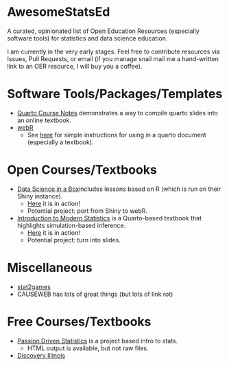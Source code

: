 # AwesomeStatsEd

A curated, opinionated list of Open Education Resources (especially software tools) for statistics and data science education. 

I am currently in the very early stages. Feel free to contribute resources via Issues, Pull Requests, or email (if you manage snail mail me a hand-written link to an OER resource, I will buy you a coffee).

# Software Tools/Packages/Templates

- [Quarto Course Notes](httpe://github.com/DB7-CourseNotes/QuorseNotes) demonstrates a way to compile quarto slides into an online textbook.
- [webR](https://docs.r-wasm.org/webr/latest/)
    - See [here](https://html-preview.github.io/?url=https://github.com/nrennie/teaching-with-webR/blob/main/index.html#/adding-webr-to-teaching-materials-1) for simple instructions for using in a quarto document (especially a textbook).

# Open Courses/Textbooks

-  [Data Science in a Box](https://github.com/tidyverse/datascience-box/tree/main)includes lessons based on R (which is run on their Shiny instance).
    - [Here](https://datasciencebox.org/) it is in action!
    - Potential project: port from Shiny to webR.
- [Introduction to Modern Statistics](https://github.com/OpenIntroStat/ims) is a Quarto-based textbook that highlights simulation-based inference.
    - [Here](https://openintro-ims.netlify.app/) it is in action!
    - Potential project: turn into slides.
 
# Miscellaneous

- [stat2games](https://stat2games.sites.grinnell.edu/)
- CAUSEWEB has lots of great things (but lots of link rot)

# Free Courses/Textbooks

- [Passion Driven Statistics](https://ldierker1.github.io/passiondrivenstatistics/) is a project based intro to stats.
    - HTML output is available, but not raw files.
- [Discovery Illinois](https://discovery.cs.illinois.edu/)

